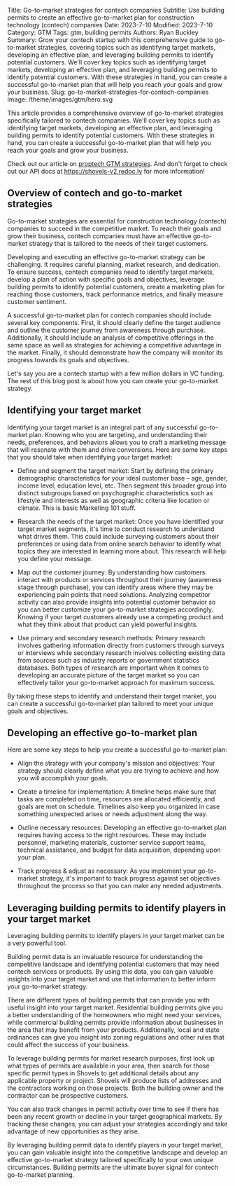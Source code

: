 Title: Go-to-market strategies for contech companies
Subtitle: Use building permits to create an effective go-to-market plan for construction technology (contech) companies
Date: 2023-7-10
Modified: 2023-7-10
Category: GTM
Tags: gtm, building permits
Authors: Ryan Buckley
Summary: Grow your contech startup with this comprehensive guide to go-to-market strategies, covering topics such as identifying target markets, developing an effective plan, and leveraging building permits to identify potential customers. We'll cover key topics such as identifying target markets, developing an effective plan, and leveraging building permits to identify potential customers. With these strategies in hand, you can create a successful go-to-market plan that will help you reach your goals and grow your business.
Slug: go-to-market-strategies-for-contech-companies
Image: /theme/images/gtm/hero.svg


This article provides a comprehensive overview of go-to-market strategies specifically tailored to contech companies. We'll cover key topics such as identifying target markets, developing an effective plan, and leveraging building permits to identify potential customers. With these strategies in hand, you can create a successful go-to-market plan that will help you reach your goals and grow your business.

Check out our article on [proptech GTM strategies]({filename}proptech-gtm.md). And don't forget to check out our API docs at https://shovels-v2.redoc.ly for more information!

## Overview of contech and go-to-market strategies

Go-to-market strategies are essential for construction technology (contech) companies to succeed in the competitive market. To reach their goals and grow their business, contech companies must have an effective go-to-market strategy that is tailored to the needs of their target customers.

Developing and executing an effective go-to-market strategy can be challenging. It requires careful planning, market research, and dedication. To ensure success, contech companies need to identify target markets, develop a plan of action with specific goals and objectives, leverage building permits to identify potential customers, create a marketing plan for reaching those customers, track performance metrics, and finally measure customer sentiment.

A successful go-to-market plan for contech companies should include several key components. First, it should clearly define the target audience and outline the customer journey from awareness through purchase. Additionally, it should include an analysis of competitive offerings in the same space as well as strategies for achieving a competitive advantage in the market. Finally, it should demonstrate how the company will monitor its progress towards its goals and objectives.

Let's say you are a contech startup with a few million dollars in VC funding. The rest of this blog post is about how you can create your go-to-market strategy.

## Identifying your target market

Identifying your target market is an integral part of any successful go-to-market plan. Knowing who you are targeting, and understanding their needs, preferences, and behaviors allows you to craft a marketing message that will resonate with them and drive conversions. Here are some key steps that you should take when identifying your target market:

- Define and segment the target market: Start by defining the primary demographic characteristics for your ideal customer base – age, gender, income level, education level, etc. Then segment this broader group into distinct subgroups based on psychographic characteristics such as lifestyle and interests as well as geographic criteria like location or climate. This is basic Marketing 101 stuff.

- Research the needs of the target market: Once you have identified your target market segments, it's time to conduct research to understand what drives them. This could include surveying customers about their preferences or using data from online search behavior to identify what topics they are interested in learning more about. This research will help you define your message.

- Map out the customer journey: By understanding how customers interact with products or services throughout their journey (awareness stage through purchase), you can identify areas where they may be experiencing pain points that need solutions. Analyzing competitor activity can also provide insights into potential customer behavior so you can better customize your go-to-market strategies accordingly. Knowing if your target customers already use a competing product and what they think about that product can yield powerful insights.

- Use primary and secondary research methods: Primary research involves gathering information directly from customers through surveys or interviews while secondary research involves collecting existing data from sources such as industry reports or government statistics databases. Both types of research are important when it comes to developing an accurate picture of the target market so you can effectively tailor your go-to-market approach for maximum success.

By taking these steps to identify and understand their target market, you can create a successful go-to-market plan tailored to meet your unique goals and objectives.

## Developing an effective go-to-market plan

Here are some key steps to help you create a successful go-to-market plan:

- Align the strategy with your company's mission and objectives: Your strategy should clearly define what you are trying to achieve and how you will accomplish your goals.

- Create a timeline for implementation: A timeline helps make sure that tasks are completed on time, resources are allocated efficiently, and goals are met on schedule. Timelines also keep you organized in case something unexpected arises or needs adjustment along the way.

- Outline necessary resources: Developing an effective go-to-market plan requires having access to the right resources. These may include personnel, marketing materials, customer service support teams, technical assistance, and budget for data acquisition, depending upon your plan.

- Track progress & adjust as necessary: As you implement your go-to-market strategy, it's important to track progress against set objectives throughout the process so that you can make any needed adjustments.

## Leveraging building permits to identify players in your target market

Leveraging building permits to identify players in your target market can be a very powerful tool.

Building permit data is an invaluable resource for understanding the competitive landscape and identifying potential customers that may need contech services or products. By using this data, you can gain valuable insights into your target market and use that information to better inform your go-to-market strategy.

There are different types of building permits that can provide you with useful insight into your target market. Residential building permits give you a better understanding of the homeowners who might need your services, while commercial building permits provide information about businesses in the area that may benefit from your products. Additionally, local and state ordinances can give you insight into zoning regulations and other rules that could affect the success of your business.

To leverage building permits for market research purposes, first look up what types of permits are available in your area, then search for those specific permit types in Shovels to get additional details about any applicable property or project. Shovels will produce lists of addresses and the contractors working on those projects. Both the building owner and the contractor can be prospective customers.

You can also track changes in permit activity over time to see if there has been any recent growth or decline in your target geographical markets. By tracking these changes, you can adjust your strategies accordingly and take advantage of new opportunities as they arise.

By leveraging building permit data to identify players in your target market, you can gain valuable insight into the competitive landscape and develop an effective go-to-market strategy tailored specifically to your own unique circumstances. Building permits are the ultimate buyer signal for contech go-to-market planning.